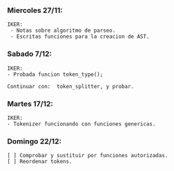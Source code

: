 ### Miercoles 27/11:

	IKER:
	 - Notas sobre algoritmo de parseo.
	 - Escritas funciones para la creacion de AST.

### Sabado 7/12:

	IKER:
	- Probada funcion token_type();

	Continuar con:	token_splitter, y probar.

### Martes 17/12:

	IKER:
	- Tokenizer funcionando con funciones genericas.

### Domingo 22/12:
	[ ] Comprobar y sustituir por funciones autorizadas.
	[ ] Reordenar tokens.	

